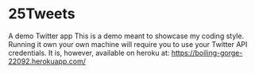 # 25Tweets
A demo Twitter app
This is a demo meant to showcase my coding style. Running it own your own machine will require you to use your Twitter API credentials. It is, however, available on heroku at: https://boiling-gorge-22092.herokuapp.com/
